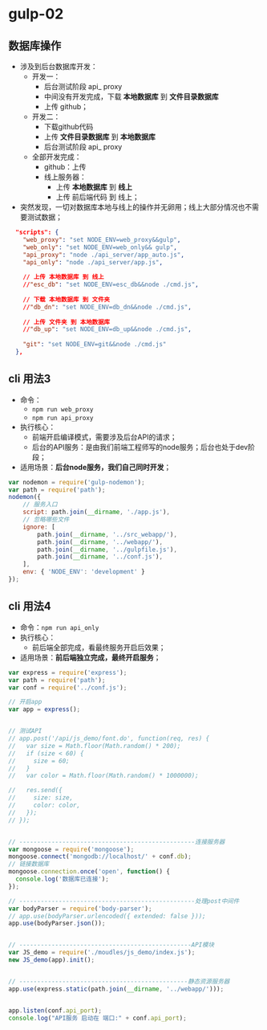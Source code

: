 # gulp-02

## 数据库操作

* 涉及到后台数据库开发：
  * 开发一：
    * 后台测试阶段 api_ proxy
    * 中间没有开发完成，下载 **本地数据库** 到 **文件目录数据库**
    * 上传 github；
  * 开发二：
    * 下载github代码
    * 上传 **文件目录数据库** 到 **本地数据库**
    * 后台测试阶段 api_ proxy
  * 全部开发完成：
    * github：上传
    * 线上服务器：
      * 上传 **本地数据库** 到 **线上**
      * 上传 前后端代码 到 线上；
* 突然发现，一切对数据库本地与线上的操作并无卵用；线上大部分情况也不需要测试数据；

```json
  "scripts": {
    "web_proxy": "set NODE_ENV=web_proxy&&gulp",
    "web_only": "set NODE_ENV=web_only&& gulp",
    "api_proxy": "node ./api_server/app_auto.js",
    "api_only": "node ./api_server/app.js",
      
    // 上传 本地数据库 到 线上
    //"esc_db": "set NODE_ENV=esc_db&&node ./cmd.js",
      
    // 下载 本地数据库 到 文件夹
    //"db_dn": "set NODE_ENV=db_dn&&node ./cmd.js",
     
    // 上传 文件夹 到 本地数据库
    //"db_up": "set NODE_ENV=db_up&&node ./cmd.js",
      
    "git": "set NODE_ENV=git&&node ./cmd.js"
  },
```

## cli 用法3

- 命令：
  - `npm run web_proxy`
  - `npm run api_proxy`
- 执行核心：
  - 前端开启编译模式，需要涉及后台API的请求；
  - 后台的API服务：是由我们前端工程师写的node服务；后台也处于dev阶段；
- 适用场景：**后台node服务，我们自己同时开发**；

```js
var nodemon = require('gulp-nodemon');
var path = require('path');
nodemon({
    // 服务入口
    script: path.join(__dirname, './app.js'),
    // 忽略哪些文件
    ignore: [
        path.join(__dirname, '../src_webapp/'),
        path.join(__dirname, '../webapp/'),
        path.join(__dirname, '../gulpfile.js'),
        path.join(__dirname, '../conf.js'),
    ],
    env: { 'NODE_ENV': 'development' }
});
```

## cli 用法4

- 命令：`npm run api_only`
- 执行核心：
  - 前后端全部完成，看最终服务开启后效果；
- 适用场景：**前后端独立完成，最终开启服务**；

```js
var express = require('express');
var path = require('path');
var conf = require('../conf.js');

// 开启app
var app = express();


// 测试API
// app.post('/api/js_demo/font.do', function(req, res) {
//   var size = Math.floor(Math.random() * 200);
//   if (size < 60) {
//     size = 60;
//   }
//   var color = Math.floor(Math.random() * 1000000);

//   res.send({
//     size: size,
//     color: color,
//   });
// });


// -------------------------------------------------连接服务器
var mongoose = require('mongoose');
mongoose.connect('mongodb://localhost/' + conf.db);
// 链接数据库
mongoose.connection.once('open', function() {
  console.log('数据库已连接');
});

// -------------------------------------------------处理post中间件
var bodyParser = require('body-parser');
// app.use(bodyParser.urlencoded({ extended: false }));
app.use(bodyParser.json());


// ------------------------------------------------API模块
var JS_demo = require('./moudles/js_demo/index.js');
new JS_demo(app).init();


// -----------------------------------------------静态资源服务器
app.use(express.static(path.join(__dirname, '../webapp/')));


app.listen(conf.api_port);
console.log("API服务 启动在 端口:" + conf.api_port);
```



